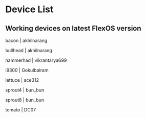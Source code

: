 # Device List #

## Working devices on latest FlexOS version ##

bacon | akhilnarang

bullhead | akhilnarang

hammerhad | vikrantarya699

i9300 | Gokulbalram

lettuce | ace312

sprout4 | bun_bun

sprout8 | bun_bun

tomato | DC07

